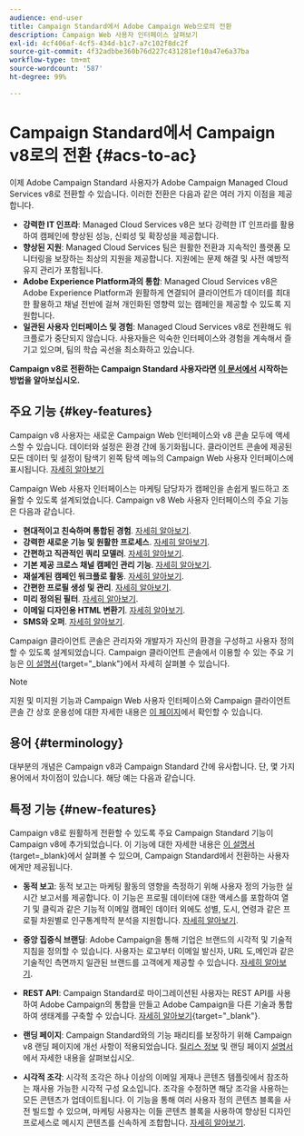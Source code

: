 ```yaml
---
audience: end-user
title: Campaign Standard에서 Adobe Campaign Web으로의 전환
description: Campaign Web 사용자 인터페이스 살펴보기
exl-id: 4cf406af-4cf5-434d-b1c7-a7c102f8dc2f
source-git-commit: 4f32adbbe360b76d227c431281ef10a47e6a37ba
workflow-type: tm+mt
source-wordcount: '587'
ht-degree: 99%

---
```


# Campaign Standard에서 Campaign v8로의 전환 {#acs-to-ac}

이제 Adobe Campaign Standard 사용자가 Adobe Campaign Managed Cloud Services v8로 전환할 수 있습니다. 이러한 전환은 다음과 같은 여러 가지 이점을 제공합니다.

* **강력한 IT 인프라**: Managed Cloud Services v8은 보다 강력한 IT 인프라를 활용하여 캠페인에 향상된 성능, 신뢰성 및 확장성을 제공합니다.
* **향상된 지원**: Managed Cloud Services 팀은 원활한 전환과 지속적인 플랫폼 모니터링을 보장하는 최상의 지원을 제공합니다. 지원에는 문제 해결 및 사전 예방적 유지 관리가 포함됩니다.
* **Adobe Experience Platform과의 통합**: Managed Cloud Services v8은 Adobe Experience Platform과 원활하게 연결되어 클라이언트가 데이터를 최대한 활용하고 채널 전반에 걸쳐 개인화된 영향력 있는 캠페인을 제공할 수 있도록 지원합니다.
* **일관된 사용자 인터페이스 및 경험**: Managed Cloud Services v8로 전환해도 워크플로가 중단되지 않습니다. 사용자들은 익숙한 인터페이스와 경험을 계속해서 즐기고 있으며, 팀의 학습 곡선을 최소화하고 있습니다.

**Campaign v8로 전환하는 Campaign Standard 사용자라면 [이 문서에서](../../adoption/home.md) 시작하는 방법을 알아보십시오.**

<!--
As a Campaign Standard user, we now offer you a way to migrate to Adobe Campaign v8. You will benefit from both the new Campaign Web interface and the v8 console.
-->

## 주요 기능 {#key-features}

Campaign v8 사용자는 새로운 Campaign Web 인터페이스와 v8 콘솔 모두에 액세스할 수 있습니다. 데이터와 설정은 환경 간에 동기화됩니다. 클라이언트 콘솔에 제공된 모든 데이터 및 설정이 탐색기 왼쪽 탐색 메뉴의 Campaign Web 사용자 인터페이스에 표시됩니다. [자세히 알아보기](../get-started/user-interface.md#user-interface-explorer)

Campaign Web 사용자 인터페이스는 마케팅 담당자가 캠페인을 손쉽게 빌드하고 조율할 수 있도록 설계되었습니다. Campaign v8 Web 사용자 인터페이스의 주요 기능은 다음과 같습니다.

* **현대적이고 친숙하며 통합된 경험**. [자세히 알아보기](../get-started/connect-to-campaign.md).
* **강력한 새로운 기능 및 원활한 프로세스**. [자세히 알아보기](../get-started/user-interface.md).
* **간편하고 직관적인 쿼리 모델러**. [자세히 알아보기](../query/query-modeler-overview.md).
* **기본 제공 크로스 채널 캠페인 관리 기능**. [자세히 알아보기](../msg/gs-messages.md).
* **재설계된 캠페인 워크플로 활동**. [자세히 알아보기](../workflows/gs-workflows.md).
* **간편한 프로필 생성 및 관리**. [자세히 알아보기](../audience/about-recipients.md).
* **미리 정의된 필터**. [자세히 알아보기](../get-started/predefined-filters.md).
* **이메일 디자인용 HTML 변환기**. [자세히 알아보기](../email/existing-content.md).
* **SMS와 오퍼**. [자세히 알아보기](../msg/offers.md).

Campaign 클라이언트 콘솔은 관리자와 개발자가 자신의 환경을 구성하고 사용자 정의할 수 있도록 설계되었습니다. Campaign 클라이언트 콘솔에서 이용할 수 있는 주요 기능은 [이 설명서](https://experienceleague.adobe.com/ko/docs/campaign/campaign-v8/new/whats-new){target="_blank"}에서 자세히 살펴볼 수 있습니다.

>[!NOTE]
>
>지원 및 미지원 기능과 Campaign Web 사용자 인터페이스와 Campaign 클라이언트 콘솔 간 상호 운용성에 대한 자세한 내용은 [이 페이지](../get-started/capability-matrix.md)에서 확인할 수 있습니다.

## 용어 {#terminology}

대부분의 개념은 Campaign v8과 Campaign Standard 간에 유사합니다. 단, 몇 가지 용어에서 차이점이 있습니다. 해당 예는 다음과 같습니다.

<!--
* Profiles are **Recipients** in the console. [Learn more](../audience/gs-audiences-recipients.md).
* Test profiles are **Seed addresses**. [Learn more](../preview-test/test-deliveries.md).
* The delivery preparation is the **Delivery analysis**. [Learn more](../monitor/prepare-send.md).
* Audiences are **Lists**. [Learn more](../audience/gs-audiences-recipients.md).
-->

<!--
* Custom resources are **Schemas**
* Messages are referred to as **Deliveries**
* Roles are configured with **Named Rights**
* Security Groups are **Operator Groups**
* Organizational units are managed through **Folder Permissions**
* Product users are **Operators** in the client console
* Delivery preparation is the **Delivery analysis** in the client console
-->

## 특정 기능 {#new-features}

Campaign v8로 원활하게 전환할 수 있도록 주요 Campaign Standard 기능이 Campaign v8에 추가되었습니다. 이 기능에 대한 자세한 내용은 [이 설명서](https://experienceleague.adobe.com/docs/experience-cloud/campaign/campaign-standard-migration-home.html){target=_blank}에서 살펴볼 수 있으며, Campaign Standard에서 전환하는 사용자에게만 제공됩니다.

* **동적 보고**: 동적 보고는 마케팅 활동의 영향을 측정하기 위해 사용자 정의 가능한 실시간 보고서를 제공합니다. 이 기능은 프로필 데이터에 대한 액세스를 포함하여 열기 및 클릭과 같은 기능적 이메일 캠페인 데이터 외에도 성별, 도시, 연령과 같은 프로필 차원별로 인구통계학적 분석을 지원합니다. [자세히 알아보기](../reporting/dynamic-reporting/get-started-reporting.md).

* **중앙 집중식 브랜딩**: Adobe Campaign을 통해 기업은 브랜드의 시각적 및 기술적 지침을 정의할 수 있습니다. 사용자는 로고부터 이메일 발신자, URL 도,메인과 같은 기술적인 측면까지 일관된 브랜드를 고객에게 제공할 수 있습니다. [자세히 알아보기](../administration/branding/branding-gs.md).

* **REST API**: Campaign Standard로 마이그레이션된 사용자는 REST API를 사용하여 Adobe Campaign의 통합을 만들고 Adobe Campaign을 다른 기술과 통합하여 생태계를 구축할 수 있습니다. [자세히 알아보기](https://experienceleague.adobe.com/docs/campaign/campaign-v8/developer/apis/get-started-apis.html){target="_blank"}.

* **랜딩 페이지**: Campaign Standard와의 기능 패리티를 보장하기 위해 Campaign v8 랜딩 페이지에 개선 사항이 적용되었습니다. [릴리스 정보](../rn/release-notes.md#new-24-4) 및 랜딩 페이지 [설명서](../landing-pages/get-started-lp.md)에서 자세한 내용을 살펴보십시오.

* **시각적 조각**: 시각적 조각은 하나 이상의 이메일 게재나 콘텐츠 템플릿에서 참조하는 재사용 가능한 시각적 구성 요소입니다. 조각을 수정하면 해당 조각을 사용하는 모든 콘텐츠가 업데이트됩니다. 이 기능을 통해 여러 사용자 정의 콘텐츠 블록을 사전 빌드할 수 있으며, 마케팅 사용자는 이들 콘텐츠 블록을 사용하여 향상된 디자인 프로세스로 메시지 콘텐츠를 신속하게 조합합니다. [자세히 알아보기](../content/use-visual-fragments.md).

<!--
* Delivery Alerting: In addition to viewing notifications directly in Campaign, Adobe Campaign also provides an email alerting system to trigger email alerts to users or external stakeholders of important system activities. Create, manage, and receive customizable alerts and dashboards to keep track of delivery successes or failures. Adobe Campaign Delivery Alerting boosts efficiency by keeping all involved Adobe Campaign users in a company automatically informed about the delivery execution status, via email and dashboard. 

* Landing Pages: Landing pages are web forms that can be used to capture information on your audiences, offer subscriptions to a service, display data and grow your database. Landing pages can also be used for acquiring or updating existing profiles, and to set up a double opt-in mechanism, allowing you to protect the platform from wrong or invalid email addresses, or spambots. [Learn more](../landing-pages/get-started-lp.md)
-->